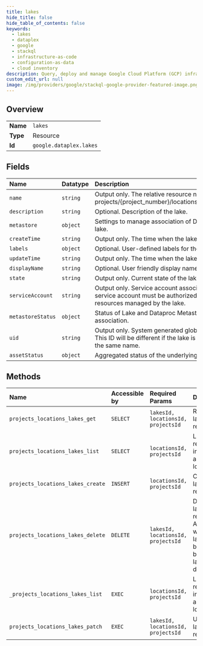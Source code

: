 ```yaml
---
title: lakes
hide_title: false
hide_table_of_contents: false
keywords:
  - lakes
  - dataplex
  - google    
  - stackql
  - infrastructure-as-code
  - configuration-as-data
  - cloud inventory
description: Query, deploy and manage Google Cloud Platform (GCP) infrastructure and resources using SQL
custom_edit_url: null
image: /img/providers/google/stackql-google-provider-featured-image.png
---
```

  
    

## Overview
<table><tbody>
<tr><td><b>Name</b></td><td><code>lakes</code></td></tr>
<tr><td><b>Type</b></td><td>Resource</td></tr>
<tr><td><b>Id</b></td><td><code>google.dataplex.lakes</code></td></tr>
</tbody></table>

## Fields
| Name | Datatype | Description |
|:-----|:---------|:------------|
| `name` | `string` | Output only. The relative resource name of the lake, of the form: projects/&#123;project_number&#125;/locations/&#123;location_id&#125;/lakes/&#123;lake_id&#125;. |
| `description` | `string` | Optional. Description of the lake. |
| `metastore` | `object` | Settings to manage association of Dataproc Metastore with a lake. |
| `createTime` | `string` | Output only. The time when the lake was created. |
| `labels` | `object` | Optional. User-defined labels for the lake. |
| `updateTime` | `string` | Output only. The time when the lake was last updated. |
| `displayName` | `string` | Optional. User friendly display name. |
| `state` | `string` | Output only. Current state of the lake. |
| `serviceAccount` | `string` | Output only. Service account associated with this lake. This service account must be authorized to access or operate on resources managed by the lake. |
| `metastoreStatus` | `object` | Status of Lake and Dataproc Metastore service instance association. |
| `uid` | `string` | Output only. System generated globally unique ID for the lake. This ID will be different if the lake is deleted and re-created with the same name. |
| `assetStatus` | `object` | Aggregated status of the underlying assets of a lake or zone. |
## Methods
| Name | Accessible by | Required Params | Description |
|:-----|:--------------|:----------------|:------------|
| `projects_locations_lakes_get` | `SELECT` | `lakesId, locationsId, projectsId` | Retrieves a lake resource. |
| `projects_locations_lakes_list` | `SELECT` | `locationsId, projectsId` | Lists lake resources in a project and location. |
| `projects_locations_lakes_create` | `INSERT` | `locationsId, projectsId` | Creates a lake resource. |
| `projects_locations_lakes_delete` | `DELETE` | `lakesId, locationsId, projectsId` | Deletes a lake resource. All zones within the lake must be deleted before the lake can be deleted. |
| `_projects_locations_lakes_list` | `EXEC` | `locationsId, projectsId` | Lists lake resources in a project and location. |
| `projects_locations_lakes_patch` | `EXEC` | `lakesId, locationsId, projectsId` | Updates a lake resource. |
